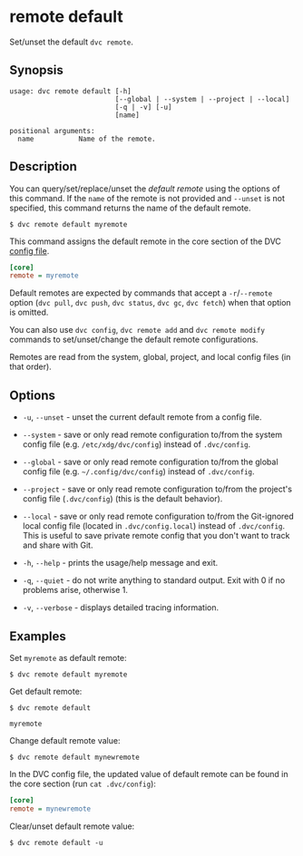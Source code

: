 # remote default

Set/unset the default `dvc remote`.

## Synopsis

```usage
usage: dvc remote default [-h]
                          [--global | --system | --project | --local]
                          [-q | -v] [-u]
                          [name]

positional arguments:
  name           Name of the remote.
```

## Description

You can query/set/replace/unset the _default remote_ using the options of this
command. If the `name` of the remote is not provided and `--unset` is not
specified, this command returns the name of the default remote.

```cli
$ dvc remote default myremote
```

This command assigns the default remote in the core section of the DVC
[config file](/doc/command-reference/config).

```ini
[core]
remote = myremote
```

Default remotes are expected by commands that accept a `-r`/`--remote` option
(`dvc pull`, `dvc push`, `dvc status`, `dvc gc`, `dvc fetch`) when that option
is omitted.

You can also use `dvc config`, `dvc remote add` and `dvc remote modify` commands
to set/unset/change the default remote configurations.

Remotes are read from the system, global, project, and local config files (in
that order).

## Options

- `-u`, `--unset` - unset the current default remote from a config file.

- `--system` - save or only read remote configuration to/from the system config
  file (e.g. `/etc/xdg/dvc/config`) instead of `.dvc/config`.

- `--global` - save or only read remote configuration to/from the global config
  file (e.g. `~/.config/dvc/config`) instead of `.dvc/config`.

- `--project` - save or only read remote configuration to/from the project's
  config file (`.dvc/config`) (this is the default behavior).

- `--local` - save or only read remote configuration to/from the Git-ignored
  local config file (located in `.dvc/config.local`) instead of `.dvc/config`.
  This is useful to save private remote config that you don't want to track and
  share with Git.

- `-h`, `--help` - prints the usage/help message and exit.

- `-q`, `--quiet` - do not write anything to standard output. Exit with 0 if no
  problems arise, otherwise 1.

- `-v`, `--verbose` - displays detailed tracing information.

## Examples

Set `myremote` as default remote:

```cli
$ dvc remote default myremote
```

Get default remote:

```cli
$ dvc remote default

myremote
```

Change default remote value:

```cli
$ dvc remote default mynewremote
```

In the DVC config file, the updated value of default remote can be found in the
core section (run `cat .dvc/config`):

```ini
[core]
remote = mynewremote
```

Clear/unset default remote value:

```cli
$ dvc remote default -u
```

